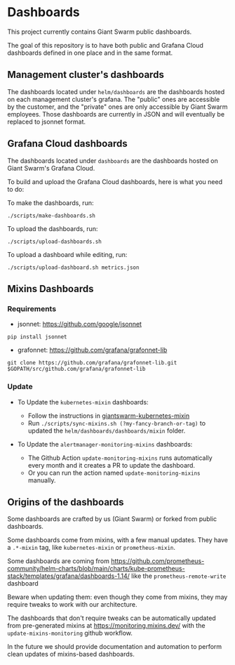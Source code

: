 # Dashboards

This project currently contains Giant Swarm public dashboards.

The goal of this repository is to have both public and Grafana Cloud dashboards defined in one place and in the same format.

## Management cluster's dashboards

The dashboards located under `helm/dashboards` are the dashboards hosted on each management cluster's grafana.
The "public" ones are accessible by the customer, and the "private" ones are only accessible by Giant Swarm employees.
Those dashboards are currently in JSON and will eventually be replaced to jsonnet format.

## Grafana Cloud dashboards

The dashboards located under `dashboards` are the dashboards hosted on Giant Swarm's Grafana Cloud.

To build and upload the Grafana Cloud dashboards, here is what you need to do:

To make the dashboards, run:
```
./scripts/make-dashboards.sh
```

To upload the dashboards, run:
```
./scripts/upload-dashboards.sh
```

To upload a dashboard while editing, run:
```
./scripts/upload-dashboard.sh metrics.json
```


## Mixins Dashboards

### Requirements

* jsonnet: https://github.com/google/jsonnet

`pip install jsonnet`

* grafonnet: https://github.com/grafana/grafonnet-lib

`git clone https://github.com/grafana/grafonnet-lib.git $GOPATH/src/github.com/grafana/grafonnet-lib`


### Update 

* To Update the `kubernetes-mixin` dashboards:

  * Follow the instructions in [giantswarm-kubernetes-mixin](https://github.com/giantswarm/giantswarm-kubernetes-mixin)
  * Run `./scripts/sync-mixins.sh (?my-fancy-branch-or-tag)` to updated the `helm/dashboards/dashboards/mixin` folder.

* To Update the `alertmanager-monitoring-mixins` dashboards:

  * The Github Action `update-monitoring-mixins` runs automatically every month and it creates a PR to update the dashboard.
  * Or you can run the action named `update-monitoring-mixins` manually.

## Origins of the dashboards

Some dashboards are crafted by us (Giant Swarm) or forked from public dashboards.

Some dashboards come from mixins, with a few manual updates. They have a `.*-mixin` tag, like `kubernetes-mixin` or `prometheus-mixin`.

Some dashboards are coming from https://github.com/prometheus-community/helm-charts/blob/main/charts/kube-prometheus-stack/templates/grafana/dashboards-1.14/ like the `prometheus-remote-write` dashboard

Beware when updating them: even though they come from mixins, they may require tweaks to work with our architecture.

The dashboards that don't require tweaks can be automatically updated from pre-generated mixins at https://monitoring.mixins.dev/ with the `update-mixins-monitoring` github workflow.

In the future we should provide documentation and automation to perform clean updates of mixins-based dashboards.

